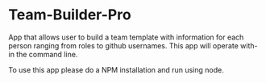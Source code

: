 # Team-Builder-Pro
App that allows user to build a team template with information for each person ranging from roles to github usernames. 
This app will operate with-in the command line. 

To use this app please do a NPM installation and run using node. 
